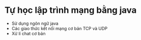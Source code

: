 # Tự học lập trình mạng bằng java
- Sử dụng ngôn ngữ java
- Các giao thức kết nối mạng cơ bản TCP và UDP
- Xử lí chat cơ bản
